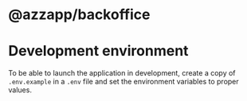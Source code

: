 # @azzapp/backoffice

# Development environment

To be able to launch the application in development, create a copy of `.env.example` in a `.env` file and set the environment variables to proper values.